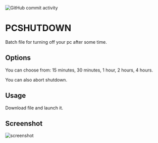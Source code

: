 ![GitHub commit activity](https://img.shields.io/github/commit-activity/y/miraficus/PCSHUTDOWN)
# PCSHUTDOWN
Batch file for turning off your pc after some time.

## Options

You can choose from:
15 minutes, 30 minutes, 1 hour, 2 hours, 4 hours.

You can also abort shutdown.

## Usage

Download file and launch it.

## Screenshot

![screenshot](https://user-images.githubusercontent.com/63237821/112871517-9ea99800-90bf-11eb-83ca-38e1934d2c6b.png)
